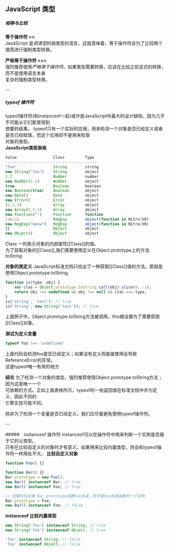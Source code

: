 ## JavaScript 类型

##### 相等与比较
**等于操作符 ==**<br>
JavaScript 是*弱类型*的弱类型的语言，这就意味着，等于操作符会为了比较两个值而进行强制类型转换。

**严格等于操作符 ===**<br>
强烈推荐使用*严格等于操作符*。如果类型需要转换，应该在比较之前显式的转换，而不是使用语言本身<br>
复杂的强制类型转换。

--

##### typeof 操作符
typeof操作符(和instanceof一起)或许是JavaScript中最大的设计缺陷，因为几乎不可能从它们那里得到<br>
想要的结果。
typeof只有一个实际的应用，用来检测一个对象是否已经定义或者是否已经赋值，而这个应用却不是用来检查<br>
对象的类型。<br>
**JavaScript类型表格**
```javascript
Value                Class         Type
----------------------------------------
"foo"                String        string  
new String("foo")    String        object 
1.2                  Number        number
new Number(1.2)      Number        object
true                 Boolean       boolean
new Boolean(true)    Boolean       object
new Date()           Date          object
new Error()          Error         object
[1,2,3]              Array         object
new Array(1,2,3)     Array         object
new Function("")     Function      function
/abc/g               RegExp        object(function in Nitro/V8)
new RegExp("meow")   RegExp        object(function in Nitro/V8)
{}                   Object        object
new Object()         Object        object
```
Class 一列表示对象的内部属性[[Class]]的值。<br>
为了获取对象的[[Class]],我们需要使用定义在Object.prototype上的方法*toString*

**对象的类定义**
JavaScript标准文档只给出了一种获取[[Class]]值的方法，那就是使用Object.prototype.toString.
```javascript
function is(type, obj) {
    var clas = Object.prototype.toString.call(obj).slice(8, -1);
    return obj !== undefined && obj !== null && clas === type;
}
is('String', 'test'); // true
is('String', new String('test')); // true
```
上面例子中，Object.prototype.toString方法被调用，this被设置为了需要获取[[Class]]对象。

**测试为定义变量**
```javascript
typeof foo !== 'undefined'
```
上面代码会检测foo是否已经定义；如果没有定义而直接使用会导致ReferenceError的异常。<br>
这是typeof唯一有用的地方

**结论**
为了检测一个对象的类型，强烈推荐使用Object.prototype.toString方法；因为这是唯一一个<br>
可依赖的方式。正如上面表格所示，typeof的一些返回值在标准文档中并为定义，因此不同的<br>
引擎实现可能不同。<br>

除非为了检测一个变量是否已经定义，我们应尽量避免使用typeof操作符。

--

#####　instanceof 操作符
instanceof可以在操作符中用来判断一个实例是否属于它的父类型。<br>
只有在比较自定义的对象时才有意义。如果用来比较内置类型，将会和typeof操作符一样用处不大。
**比较自定义对象**
```javascript
function Foo() {}

function Bar() {}
Bar.prototype = new Foo();
new Bar() instanceof Bar; // true
new Bar() instanceof Foo; // true

// 如果仅仅设置 Bar.prototype函数Foo本身，而不是Foo构造函数的一个实例
Bar.prototype = Foo;
new Bar() instanceof Foo; // false
```

**instanceof 比较内置类型**
```javascript
new String('foo') instanceof String; // true
new String('foo') instanceof Object; // true

'foo' instanceof String; // false
'foo' instanceof Object; // false
```






